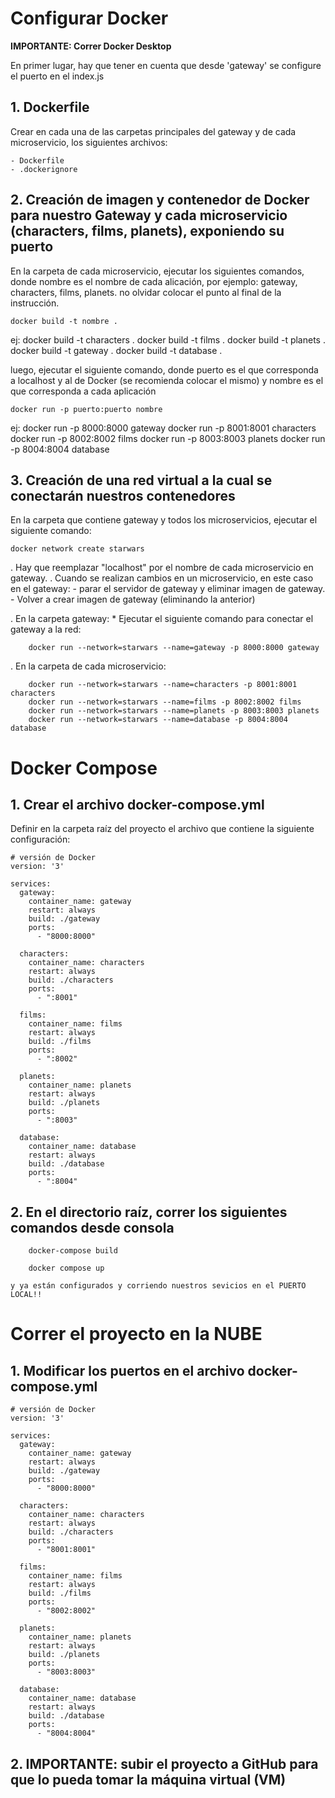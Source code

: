 # Configurar Docker

**IMPORTANTE: Correr Docker Desktop**

En primer lugar, hay que tener en cuenta que desde 'gateway' se configure el puerto en el index.js

## 1. Dockerfile 

Crear en cada una de las carpetas principales del gateway y de cada microservicio, los siguientes archivos:

    - Dockerfile
    - .dockerignore

## 2. Creación de imagen y contenedor de Docker para nuestro Gateway y cada microservicio (characters, films, planets), exponiendo su puerto

En la carpeta de cada microservicio, ejecutar los siguientes comandos, 
donde nombre es el nombre de cada alicación, por ejemplo: gateway, characters, films,
planets. no olvidar colocar el punto al final de la instrucción.

    docker build -t nombre .
ej:
    docker build -t characters .
    docker build -t films . 
    docker build -t planets .
    docker build -t gateway .
    docker build -t database .

luego, ejecutar el siguiente comando, donde puerto es el que corresponda a
 localhost y al de Docker (se recomienda colocar el mismo)  y nombre es el que
 corresponda a cada aplicación
 
    docker run -p puerto:puerto nombre
ej:
    docker run -p 8000:8000 gateway
    docker run -p 8001:8001 characters
    docker run -p 8002:8002 films
    docker run -p 8003:8003 planets
    docker run -p 8004:8004 database


## 3. Creación de una red virtual a la cual se conectarán nuestros contenedores
En la carpeta que contiene gateway y todos los microservicios, ejecutar el siguiente comando:

    docker network create starwars

. Hay que reemplazar "localhost" por el nombre de cada microservicio en gateway.
. Cuando se realizan cambios en un microservicio, en este caso en el gateway:
    - parar el servidor de gateway y eliminar imagen de gateway.
    - Volver a crear imagen de gateway (eliminando la anterior)

. En la carpeta gateway:
    * Ejecutar el siguiente comando para conectar el gateway a la red:

        docker run --network=starwars --name=gateway -p 8000:8000 gateway

. En la carpeta de cada microservicio:

        docker run --network=starwars --name=characters -p 8001:8001 characters
        docker run --network=starwars --name=films -p 8002:8002 films
        docker run --network=starwars --name=planets -p 8003:8003 planets
        docker run --network=starwars --name=database -p 8004:8004 database


# Docker Compose

## 1. Crear el archivo docker-compose.yml

Definir en la carpeta raíz del proyecto el archivo que contiene la siguiente configuración:

```
# versión de Docker
version: '3'

services:
  gateway:
    container_name: gateway
    restart: always
    build: ./gateway
    ports: 
      - "8000:8000"

  characters:
    container_name: characters
    restart: always
    build: ./characters
    ports: 
      - ":8001"
      
  films:
    container_name: films
    restart: always
    build: ./films
    ports: 
      - ":8002"
        
  planets:
    container_name: planets
    restart: always
    build: ./planets
    ports: 
      - ":8003"
          
  database:
    container_name: database
    restart: always
    build: ./database
    ports: 
      - ":8004"

```

## 2. En el directorio raíz, correr los siguientes comandos desde consola

        docker-compose build

        docker compose up

    y ya están configurados y corriendo nuestros sevicios en el PUERTO LOCAL!!



# Correr el proyecto en la NUBE

## 1. Modificar los puertos en el archivo docker-compose.yml

```
# versión de Docker
version: '3'

services:
  gateway:
    container_name: gateway
    restart: always
    build: ./gateway
    ports: 
      - "8000:8000"

  characters:
    container_name: characters
    restart: always
    build: ./characters
    ports: 
      - "8001:8001"
      
  films:
    container_name: films
    restart: always
    build: ./films
    ports: 
      - "8002:8002"
        
  planets:
    container_name: planets
    restart: always
    build: ./planets
    ports: 
      - "8003:8003"
          
  database:
    container_name: database
    restart: always
    build: ./database
    ports: 
      - "8004:8004"

```

## 2. IMPORTANTE: subir el proyecto a GitHub para que lo pueda tomar la máquina virtual (VM) 


